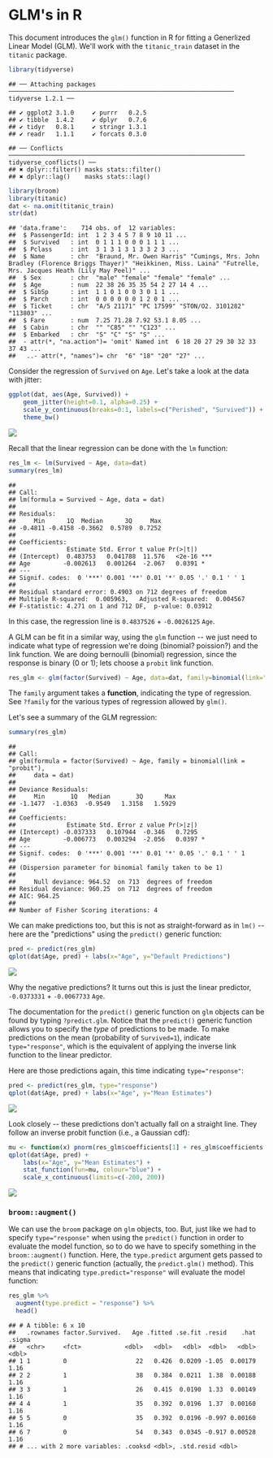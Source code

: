 GLM's in R
================

This document introduces the `glm()` function in R for fitting a Generlized Linear Model (GLM). We'll work with the `titanic_train` dataset in the `titanic` package.

``` r
library(tidyverse)
```

    ## ── Attaching packages ────────────────────────────────────────────────────────────── tidyverse 1.2.1 ──

    ## ✔ ggplot2 3.1.0     ✔ purrr   0.2.5
    ## ✔ tibble  1.4.2     ✔ dplyr   0.7.6
    ## ✔ tidyr   0.8.1     ✔ stringr 1.3.1
    ## ✔ readr   1.1.1     ✔ forcats 0.3.0

    ## ── Conflicts ───────────────────────────────────────────────────────────────── tidyverse_conflicts() ──
    ## ✖ dplyr::filter() masks stats::filter()
    ## ✖ dplyr::lag()    masks stats::lag()

``` r
library(broom)
library(titanic)
dat <- na.omit(titanic_train)
str(dat)
```

    ## 'data.frame':    714 obs. of  12 variables:
    ##  $ PassengerId: int  1 2 3 4 5 7 8 9 10 11 ...
    ##  $ Survived   : int  0 1 1 1 0 0 0 1 1 1 ...
    ##  $ Pclass     : int  3 1 3 1 3 1 3 3 2 3 ...
    ##  $ Name       : chr  "Braund, Mr. Owen Harris" "Cumings, Mrs. John Bradley (Florence Briggs Thayer)" "Heikkinen, Miss. Laina" "Futrelle, Mrs. Jacques Heath (Lily May Peel)" ...
    ##  $ Sex        : chr  "male" "female" "female" "female" ...
    ##  $ Age        : num  22 38 26 35 35 54 2 27 14 4 ...
    ##  $ SibSp      : int  1 1 0 1 0 0 3 0 1 1 ...
    ##  $ Parch      : int  0 0 0 0 0 0 1 2 0 1 ...
    ##  $ Ticket     : chr  "A/5 21171" "PC 17599" "STON/O2. 3101282" "113803" ...
    ##  $ Fare       : num  7.25 71.28 7.92 53.1 8.05 ...
    ##  $ Cabin      : chr  "" "C85" "" "C123" ...
    ##  $ Embarked   : chr  "S" "C" "S" "S" ...
    ##  - attr(*, "na.action")= 'omit' Named int  6 18 20 27 29 30 32 33 37 43 ...
    ##   ..- attr(*, "names")= chr  "6" "18" "20" "27" ...

Consider the regression of `Survived` on `Age`. Let's take a look at the data with jitter:

``` r
ggplot(dat, aes(Age, Survived)) +
    geom_jitter(height=0.1, alpha=0.25) +
    scale_y_continuous(breaks=0:1, labels=c("Perished", "Survived")) +
    theme_bw()
```

![](090-glm_in_r_files/figure-markdown_github/unnamed-chunk-2-1.png)

Recall that the linear regression can be done with the `lm` function:

``` r
res_lm <- lm(Survived ~ Age, data=dat)
summary(res_lm)
```

    ## 
    ## Call:
    ## lm(formula = Survived ~ Age, data = dat)
    ## 
    ## Residuals:
    ##     Min      1Q  Median      3Q     Max 
    ## -0.4811 -0.4158 -0.3662  0.5789  0.7252 
    ## 
    ## Coefficients:
    ##              Estimate Std. Error t value Pr(>|t|)    
    ## (Intercept)  0.483753   0.041788  11.576   <2e-16 ***
    ## Age         -0.002613   0.001264  -2.067   0.0391 *  
    ## ---
    ## Signif. codes:  0 '***' 0.001 '**' 0.01 '*' 0.05 '.' 0.1 ' ' 1
    ## 
    ## Residual standard error: 0.4903 on 712 degrees of freedom
    ## Multiple R-squared:  0.005963,   Adjusted R-squared:  0.004567 
    ## F-statistic: 4.271 on 1 and 712 DF,  p-value: 0.03912

In this case, the regression line is `0.4837526` + `-0.0026125` `Age`.

A GLM can be fit in a similar way, using the `glm` function -- we just need to indicate what type of regression we're doing (binomial? poission?) and the link function. We are doing bernoulli (binomial) regression, since the response is binary (0 or 1); lets choose a `probit` link function.

``` r
res_glm <- glm(factor(Survived) ~ Age, data=dat, family=binomial(link="probit"))
```

The `family` argument takes a **function**, indicating the type of regression. See `?family` for the various types of regression allowed by `glm()`.

Let's see a summary of the GLM regression:

``` r
summary(res_glm)
```

    ## 
    ## Call:
    ## glm(formula = factor(Survived) ~ Age, family = binomial(link = "probit"), 
    ##     data = dat)
    ## 
    ## Deviance Residuals: 
    ##     Min       1Q   Median       3Q      Max  
    ## -1.1477  -1.0363  -0.9549   1.3158   1.5929  
    ## 
    ## Coefficients:
    ##              Estimate Std. Error z value Pr(>|z|)  
    ## (Intercept) -0.037333   0.107944  -0.346   0.7295  
    ## Age         -0.006773   0.003294  -2.056   0.0397 *
    ## ---
    ## Signif. codes:  0 '***' 0.001 '**' 0.01 '*' 0.05 '.' 0.1 ' ' 1
    ## 
    ## (Dispersion parameter for binomial family taken to be 1)
    ## 
    ##     Null deviance: 964.52  on 713  degrees of freedom
    ## Residual deviance: 960.25  on 712  degrees of freedom
    ## AIC: 964.25
    ## 
    ## Number of Fisher Scoring iterations: 4

We can make predictions too, but this is not as straight-forward as in `lm()` -- here are the "predictions" using the `predict()` generic function:

``` r
pred <- predict(res_glm)
qplot(dat$Age, pred) + labs(x="Age", y="Default Predictions")
```

![](090-glm_in_r_files/figure-markdown_github/unnamed-chunk-6-1.png)

Why the negative predictions? It turns out this is just the linear predictor, `-0.0373331` + `-0.0067733` `Age`.

The documentation for the `predict()` generic function on `glm` objects can be found by typing `?predict.glm`. Notice that the `predict()` generic function allows you to specify the *type* of predictions to be made. To make predictions on the mean (probability of `Survived=1`), indicate `type="response"`, which is the equivalent of applying the inverse link function to the linear predictor.

Here are those predictions again, this time indicating `type="response"`:

``` r
pred <- predict(res_glm, type="response")
qplot(dat$Age, pred) + labs(x="Age", y="Mean Estimates")
```

![](090-glm_in_r_files/figure-markdown_github/unnamed-chunk-7-1.png)

Look closely -- these predictions don't actually fall on a straight line. They follow an inverse probit function (i.e., a Gaussian cdf):

``` r
mu <- function(x) pnorm(res_glm$coefficients[1] + res_glm$coefficients[2] * x)
qplot(dat$Age, pred) + 
    labs(x="Age", y="Mean Estimates") +
    stat_function(fun=mu, colour="blue") +
    scale_x_continuous(limits=c(-200, 200))
```

![](090-glm_in_r_files/figure-markdown_github/unnamed-chunk-8-1.png)

### `broom::augment()`

We can use the `broom` package on `glm` objects, too. But, just like we had to specify `type="response"` when using the `predict()` function in order to evaluate the model function, so to do we have to specify something in the `broom::augment()` function. Here, the `type.predict` argument gets passed to the `predict()` generic function (actually, the `predict.glm()` method). This means that indicating `type.predict="response"` will evaluate the model function:

``` r
res_glm %>% 
  augment(type.predict = "response") %>% 
  head()
```

    ## # A tibble: 6 x 10
    ##   .rownames factor.Survived.   Age .fitted .se.fit .resid    .hat .sigma
    ##   <chr>     <fct>            <dbl>   <dbl>   <dbl>  <dbl>   <dbl>  <dbl>
    ## 1 1         0                   22   0.426  0.0209 -1.05  0.00179   1.16
    ## 2 2         1                   38   0.384  0.0211  1.38  0.00188   1.16
    ## 3 3         1                   26   0.415  0.0190  1.33  0.00149   1.16
    ## 4 4         1                   35   0.392  0.0196  1.37  0.00160   1.16
    ## 5 5         0                   35   0.392  0.0196 -0.997 0.00160   1.16
    ## 6 7         0                   54   0.343  0.0345 -0.917 0.00528   1.16
    ## # ... with 2 more variables: .cooksd <dbl>, .std.resid <dbl>
